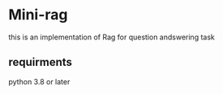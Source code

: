 # Mini-rag

this is an implementation of Rag for question andswering task


## requirments

python 3.8 or later

